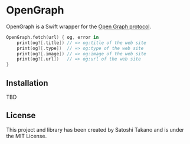 # OpenGraph
OpenGraph is a Swift wrapper for the [Open Graph protocol](http://ogp.me/).

```swift
OpenGraph.fetch(url) { og, error in
    print(og?[.title]) // => og:title of the web site
    print(og?[.type])  // => og:type of the web site
    print(og?[.image]) // => og:image of the web site
    print(og?[.url])   // => og:url of the web site
}
```

## Installation
TBD

## License
This project and library has been created by Satoshi Takano and is under the MIT License.
